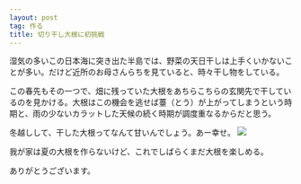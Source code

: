 ```yaml
---
layout: post
tag: 作る
title: 切り干し大根に初挑戦
---
```


湿気の多いこの日本海に突き出た半島では、野菜の天日干しは上手くいかないことが多い。だけど近所のお母さんらちを見ていると、時々干し物をしている。

この春先もその一つで、畑に残っていた大根をあちらこちらの玄関先で干しているのを見かける。大根はこの機会を逃せば薹（とう）が上がってしまうという時期と、雨の少ないカラットした天候の続く時期が調度重なるからだと思う。

冬越しして、干した大根ってなんて甘いんでしょう。あー幸せ。
![](https://c2.staticflickr.com/8/7646/16890724187_91aee491af.jpg)

我が家は夏の大根を作らないけど、これでしばらくまだ大根を楽しめる。

ありがとうございます。
